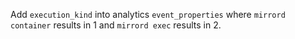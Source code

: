 Add `execution_kind` into analytics `event_properties` where `mirrord container` results in 1 and `mirrord exec` results in 2.
